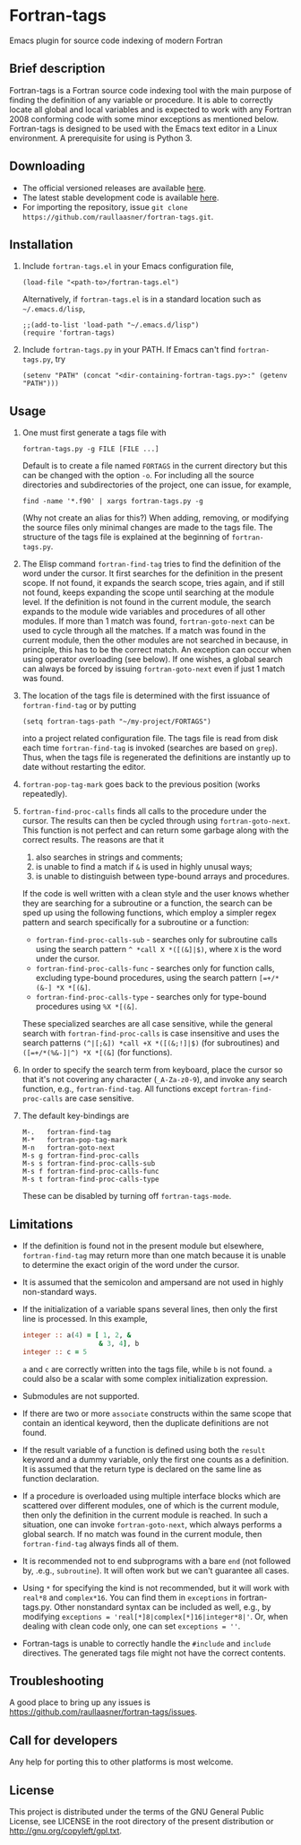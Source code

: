 Fortran-tags
============

Emacs plugin for source code indexing of modern Fortran

Brief description
-----------------

Fortran-tags is a Fortran source code indexing tool with the main purpose of finding the definition of any variable or procedure. It is able to correctly locate all global and local variables and is expected to work with any Fortran 2008 conforming code with some minor exceptions as mentioned below. Fortran-tags is designed to be used with the Emacs text editor in a Linux environment. A prerequisite for using is Python 3.

Downloading
-----------

* The official versioned releases are available [here](https://github.com/raullaasner/fortran-tags/releases).
* The latest stable development code is available [here](https://github.com/raullaasner/fortran-tags/archive/master.zip).
* For importing the repository, issue `git clone https://github.com/raullaasner/fortran-tags.git`.

Installation
------------

1. Include `fortran-tags.el` in your Emacs configuration file,

   ```emacs-lisp
   (load-file "<path-to>/fortran-tags.el")
   ```

   Alternatively, if `fortran-tags.el` is in a standard location such as `~/.emacs.d/lisp`,
   
   ```emacs-lisp
   ;;(add-to-list 'load-path "~/.emacs.d/lisp")
   (require 'fortran-tags)
   ```
   
2. Include `fortran-tags.py` in your PATH. If Emacs can't find `fortran-tags.py`, try

   ```emacs-lisp
   (setenv "PATH" (concat "<dir-containing-fortran-tags.py>:" (getenv "PATH")))
   ```

Usage
-----

1. One must first generate a tags file with

   ```
   fortran-tags.py -g FILE [FILE ...]
   ```
   
   Default is to create a file named `FORTAGS` in the current directory but this can be changed with the option `-o`. For including all the source directories and subdirectories of the project, one can issue, for example,
   
   ```
   find -name '*.f90' | xargs fortran-tags.py -g
   ```
   
   (Why not create an alias for this?) When adding, removing, or modifying the source files only minimal changes are made to the tags file. The structure of the tags file is explained at the beginning of `fortran-tags.py`.

2. The Elisp command `fortran-find-tag` tries to find the definition of the word under the cursor. It first searches for the definition in the present scope. If not found, it expands the search scope, tries again, and if still not found, keeps expanding the scope until searching at the module level. If the definition is not found in the current module, the search expands to the module wide variables and procedures of all other modules. If more than 1 match was found, `fortran-goto-next` can be used to cycle through all the matches. If a match was found in the current module, then the other modules are not searched in because, in principle, this has to be the correct match. An exception can occur when using operator overloading (see below). If one wishes, a global search can always be forced by issuing `fortran-goto-next` even if just 1 match was found.

3. The location of the tags file is determined with the first issuance of `fortran-find-tag` or by putting

   ```emacs-lisp
   (setq fortran-tags-path "~/my-project/FORTAGS")
   ```
   
   into a project related configuration file. The tags file is read from disk each time `fortran-find-tag` is invoked (searches are based on `grep`). Thus, when the tags file is regenerated the definitions are instantly up to date without restarting the editor.

4. `fortran-pop-tag-mark` goes back to the previous position (works repeatedly).

5. `fortran-find-proc-calls` finds all calls to the procedure under the cursor. The results can then be cycled through using `fortran-goto-next`. This function is not perfect and can return some garbage along with the correct results. The reasons are that it
   1. also searches in strings and comments;
   2. is unable to find a match if `&` is used in highly unusal ways;
   3. is unable to distinguish between type-bound arrays and procedures.

   If the code is well written with a clean style and the user knows whether they are searching for a subroutine or a function, the search can be sped up using the following functions, which employ a simpler regex pattern and search specifically for a subroutine or a function:
   * `fortran-find-proc-calls-sub` - searches only for subroutine calls using the search pattern <code>^&nbsp;\*call&nbsp;X&nbsp;\*([(&]|$)</code>, where `X` is the word under the cursor.
   * `fortran-find-proc-calls-func` - searches only for function calls, excluding type-bound procedures, using the search pattern <code>[=+/\*(&\-]&nbsp;\*X&nbsp;\*[(&]</code>.
   * `fortran-find-proc-calls-type` - searches only for type-bound procedures using <code>%X&nbsp;\*[(&]</code>.

   These specialized searches are all case sensitive, while the general search with `fortran-find-proc-calls` is case insensitive and uses the search patterns <code>(^|[;&])&nbsp;\*call&nbsp;+X&nbsp;\*([(&;\!]|$)</code> (for subroutines) and <code>([=+/\*(%&-]|^)&nbsp;\*X&nbsp;\*[(&]</code> (for functions).

6. In order to specify the search term from keyboard, place the cursor so that it's not covering any character (`_A-Za-z0-9`), and invoke any search function, e.g., `fortran-find-tag`. All functions except `fortran-find-proc-calls` are case sensitive.

7. The default key-bindings are

   ```
   M-.   fortran-find-tag
   M-*   fortran-pop-tag-mark
   M-n   fortran-goto-next
   M-s g fortran-find-proc-calls
   M-s s fortran-find-proc-calls-sub
   M-s f fortran-find-proc-calls-func
   M-s t fortran-find-proc-calls-type
   ```

   These can be disabled by turning off `fortran-tags-mode`.

Limitations
-----------

* If the definition is found not in the present module but elsewhere, `fortran-find-tag` may return more than one match because it is unable to determine the exact origin of the word under the cursor.

* It is assumed that the semicolon and ampersand are not used in highly non-standard ways.

* If the initialization of a variable spans several lines, then only the first line is processed. In this example,

   ```fortran
   integer :: a(4) = [ 1, 2, &
                      & 3, 4], b
   integer :: c = 5
   ```
   
   `a` and `c` are correctly written into the tags file, while `b` is not found. `a` could also be a scalar with some complex initialization expression.

* Submodules are not supported.

* If there are two or more `associate` constructs within the same scope that contain an identical keyword, then the duplicate definitions are not found.

* If the result variable of a function is defined using both the `result` keyword and a dummy variable, only the first one counts as a definition. It is assumed that the return type is declared on the same line as function declaration.

* If a procedure is overloaded using multiple interface blocks which are scattered over different modules, one of which is the current module, then only the definition in the current module is reached. In such a situation, one can invoke `fortran-goto-next`, which always performs a global search. If no match was found in the current module, then `fortran-find-tag` always finds all of them.

* It is recommended not to end subprograms with a bare `end` (not followed by, .e.g., `subroutine`). It will often work but we can't guarantee all cases.

* Using `*` for specifying the kind is not recommended, but it will work with `real*8` and `complex*16`. You can find them in `exceptions` in fortran-tags.py. Other nonstandard syntax can be included as well, e.g., by modifying `exceptions = 'real[*]8|complex[*]16|integer*8|'`. Or, when dealing with clean code only, one can set `exceptions = ''`.

* Fortran-tags is unable to correctly handle the `#include` and `include` directives. The generated tags file might not have the correct contents.


Troubleshooting
---------------

A good place to bring up any issues is https://github.com/raullaasner/fortran-tags/issues.

Call for developers
-------------------

Any help for porting this to other platforms is most welcome.

License
-------

This project is distributed under the terms of the GNU General Public License, see LICENSE in the root directory of the present distribution or http://gnu.org/copyleft/gpl.txt.
